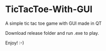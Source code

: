 # TicTacToe-With-GUI
A simple tic tac toe game with GUI made in QT

Download release folder and run .exe to play. 

Enjoy! :-)
